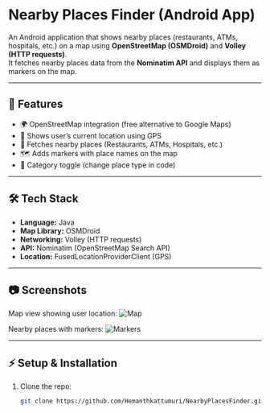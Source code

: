# Nearby Places Finder (Android App)

An Android application that shows nearby places (restaurants, ATMs, hospitals, etc.) on a map using **OpenStreetMap (OSMDroid)** and **Volley (HTTP requests)**.  
It fetches nearby places data from the **Nominatim API** and displays them as markers on the map.

---

## 🚀 Features
- 🌍 OpenStreetMap integration (free alternative to Google Maps)
- 📍 Shows user’s current location using GPS
- 📌 Fetches nearby places (Restaurants, ATMs, Hospitals, etc.)
- 🗺️ Adds markers with place names on the map
- 🔄 Category toggle (change place type in code)

---

## 🛠️ Tech Stack
- **Language:** Java  
- **Map Library:** OSMDroid  
- **Networking:** Volley (HTTP requests)  
- **API:** Nominatim (OpenStreetMap Search API)  
- **Location:** FusedLocationProviderClient (GPS)


---

## 📷 Screenshots

Map view showing user location:
![Map](<img width="339" height="739" alt="map" src="https://github.com/user-attachments/assets/67d4cd7a-1679-4977-be6e-c1d3d44be7fa" />)

Nearby places with markers:
![Markers](<img width="320" height="702" alt="markers" src="https://github.com/user-attachments/assets/8fb5e618-4519-45e6-912a-356dbe30aea6" />)



---

## ⚡ Setup & Installation

1. Clone the repo:
   ```bash
   git clone https://github.com/Hemanthkattumuri/NearbyPlacesFinder.git
